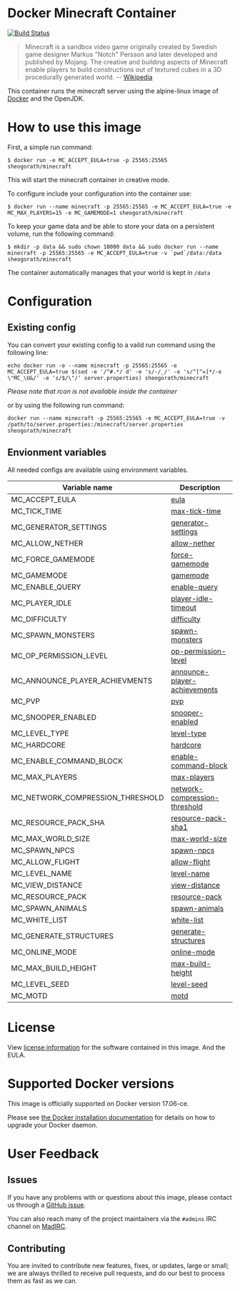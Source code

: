 Docker Minecraft Container
===

[![Build Status](https://travis-ci.org/SISheogorath/minecraft-docker.svg?branch=master)](https://travis-ci.org/SISheogorath/minecraft-docker)

> Minecraft is a sandbox video game originally created by Swedish game designer Markus "Notch" Persson and later developed and published by Mojang. The creative and building aspects of Minecraft enable players to build constructions out of textured cubes in a 3D procedurally generated world.
> -- [Wikipedia](https://en.wikipedia.org/w/index.php?title=Minecraft&oldid=750904035)

This container runs the minecraft server using the alpine-linux image of [Docker](https://docker.com/) and the OpenJDK.

# How to use this image

First, a simple run command:

```console
$ docker run -e MC_ACCEPT_EULA=true -p 25565:25565 sheogorath/minecraft
```

This will start the minecraft container in creative mode.

To configure include your configuration into the container use:

```console
$ docker run --name minecraft -p 25565:25565 -e MC_ACCEPT_EULA=true -e MC_MAX_PLAYERS=15 -e MC_GAMEMODE=1 sheogorath/minecraft
```

To keep your game data and be able to store your data on a persistent volume, run the following command:

```console
$ mkdir -p data && sudo chown 10000 data && sudo docker run --name minecraft -p 25565:25565 -e MC_ACCEPT_EULA=true -v `pwd`/data:/data sheogorath/minecraft
```

The container automatically manages that your world is kept in `/data`

# Configuration

## Existing config

You can convert your existing config to a vaild run command using the following line:

```console
echo docker run -e --name minecraft -p 25565:25565 -e MC_ACCEPT_EULA=true $(sed -e '/^#.*/ d' -e 's/-/_/' -e 's/^[^=]*/-e \"MC_\U&/' -e 's/$/\"/' server.properties) sheogorath/minecraft
```

*Please note that rcon is not available inside the container*

or by using the following run command:

```console
docker run --name minecraft -p 25565:25565 -e MC_ACCEPT_EULA=true -v /path/to/server.properties:/minecraft/server.properties sheogorath/minecraft
```

## Envionment variables

All needed configs are available using environment variables.

|Variable name |Description|
|--------------|-----------|
|MC_ACCEPT_EULA|[eula](http://minecraft.gamepedia.com/Server.properties)|
|MC_TICK_TIME|[max-tick-time](http://minecraft.gamepedia.com/Server.properties)|
|MC_GENERATOR_SETTINGS|[generator-settings](http://minecraft.gamepedia.com/Server.properties)|
|MC_ALLOW_NETHER|[allow-nether](http://minecraft.gamepedia.com/Server.properties)|
|MC_FORCE_GAMEMODE|[force-gamemode](http://minecraft.gamepedia.com/Server.properties)|
|MC_GAMEMODE|[gamemode](http://minecraft.gamepedia.com/Server.properties)|
|MC_ENABLE_QUERY|[enable-query](http://minecraft.gamepedia.com/Server.properties)|
|MC_PLAYER_IDLE|[player-idle-timeout](http://minecraft.gamepedia.com/Server.properties)|
|MC_DIFFICULTY|[difficulty](http://minecraft.gamepedia.com/Server.properties)|
|MC_SPAWN_MONSTERS|[spawn-monsters](http://minecraft.gamepedia.com/Server.properties)|
|MC_OP_PERMISSION_LEVEL|[op-permission-level](http://minecraft.gamepedia.com/Server.properties)|
|MC_ANNOUNCE_PLAYER_ACHIEVMENTS|[announce-player-achievements](http://minecraft.gamepedia.com/Server.properties)|
|MC_PVP|[pvp](http://minecraft.gamepedia.com/Server.properties)|
|MC_SNOOPER_ENABLED|[snooper-enabled](http://minecraft.gamepedia.com/Server.properties)|
|MC_LEVEL_TYPE|[level-type](http://minecraft.gamepedia.com/Server.properties)|
|MC_HARDCORE|[hardcore](http://minecraft.gamepedia.com/Server.properties)|
|MC_ENABLE_COMMAND_BLOCK|[enable-command-block](http://minecraft.gamepedia.com/Server.properties)|
|MC_MAX_PLAYERS|[max-players](http://minecraft.gamepedia.com/Server.properties)|
|MC_NETWORK_COMPRESSION_THRESHOLD|[network-compression-threshold](http://minecraft.gamepedia.com/Server.properties)|
|MC_RESOURCE_PACK_SHA|[resource-pack-sha1](http://minecraft.gamepedia.com/Server.properties)|
|MC_MAX_WORLD_SIZE|[max-world-size](http://minecraft.gamepedia.com/Server.properties)|
|MC_SPAWN_NPCS|[spawn-npcs](http://minecraft.gamepedia.com/Server.properties)|
|MC_ALLOW_FLIGHT|[allow-flight](http://minecraft.gamepedia.com/Server.properties)|
|MC_LEVEL_NAME|[level-name](http://minecraft.gamepedia.com/Server.properties)|
|MC_VIEW_DISTANCE|[view-distance](http://minecraft.gamepedia.com/Server.properties)|
|MC_RESOURCE_PACK|[resource-pack](http://minecraft.gamepedia.com/Server.properties)|
|MC_SPAWN_ANIMALS|[spawn-animals](http://minecraft.gamepedia.com/Server.properties)|
|MC_WHITE_LIST|[white-list](http://minecraft.gamepedia.com/Server.properties)|
|MC_GENERATE_STRUCTURES|[generate-structures](http://minecraft.gamepedia.com/Server.properties)|
|MC_ONLINE_MODE|[online-mode](http://minecraft.gamepedia.com/Server.properties)|
|MC_MAX_BUILD_HEIGHT|[max-build-height](http://minecraft.gamepedia.com/Server.properties)|
|MC_LEVEL_SEED|[level-seed](http://minecraft.gamepedia.com/Server.properties)|
|MC_MOTD|[motd](http://minecraft.gamepedia.com/Server.properties)|

# License

View [license information](https://minecraft.net/terms) for the software contained in this image. And the EULA.

# Supported Docker versions

This image is officially supported on Docker version 17.06-ce.

Please see [the Docker installation documentation](https://docs.docker.com/installation/) for details on how to upgrade your Docker daemon.

# User Feedback

## Issues

If you have any problems with or questions about this image, please contact us through a [GitHub issue](https://github.com/SISheogorath/docker-minecraft/issues).

You can also reach many of the project maintainers via the `#admins` IRC channel on [MadIRC](https://madirc.net).

## Contributing

You are invited to contribute new features, fixes, or updates, large or small; we are always thrilled to receive pull requests, and do our best to process them as fast as we can.

